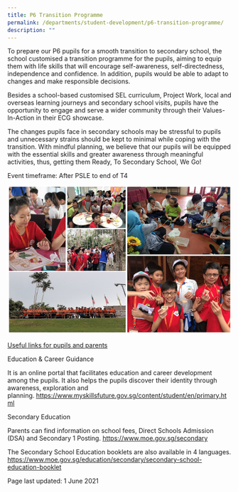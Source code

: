 ```yaml
---
title: P6 Transition Programme
permalink: /departments/student-development/p6-transition-programme/
description: ""
---
```

<p>To prepare our P6 pupils for a smooth transition to secondary school, the school customised a transition programme for the pupils, aiming to equip them with life skills that will encourage self-awareness, self-directedness, independence and confidence. In addition, pupils would be able to adapt to changes and make responsible decisions.</p>
<p>Besides a school-based customised SEL curriculum, Project Work, local and overseas learning journeys and secondary school visits, pupils have the opportunity to engage and serve a wider community through their Values-In-Action in their ECG showcase.</p>
<p>The changes pupils face in secondary schools may be stressful to pupils and unnecessary strains should be kept to minimal while coping with the transition. With mindful planning, we believe that our pupils will be equipped with the essential skills and greater awareness through meaningful activities, thus, getting them Ready, To Secondary School, We Go!</p>
<p>Event timeframe: After PSLE to end of T4</p>
<img src="/images/p6transition.png">
<p><u>Useful links for pupils and parents</u></p>
<p>Education &amp; Career Guidance</p>
<p>It is an online portal that facilitates education and career development among the pupils. It also helps the pupils discover their identity through awareness, exploration and planning.&nbsp;<u><a href="https://www.myskillsfuture.gov.sg/content/student/en/primary.html" target="_blank" rel="noopener">https://www.myskillsfuture.gov.sg/content/student/en/primary.html</a></u></p>
<p>Secondary Education</p>
<p>Parents can find information on school fees, Direct Schools Admission (DSA) and Secondary 1 Posting.&nbsp;<a href="https://www.moe.gov.sg/secondary" target="_blank" rel="noopener"><u>https://www.moe.gov.sg/secondary</u></a></p>
<p>The Secondary School Education booklets are also available in 4 languages.<br /><a href="https://www.moe.gov.sg/education/secondary/secondary-school-education-booklet" target="_blank" rel="noopener">https://www.moe.gov.sg/education/secondary/secondary-school-education-booklet</a></p>
<p>Page last updated: 1 June 2021</p>
